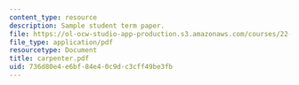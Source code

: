 ```yaml
---
content_type: resource
description: Sample student term paper.
file: https://ol-ocw-studio-app-production.s3.amazonaws.com/courses/22-314j-structural-mechanics-in-nuclear-power-technology-fall-2006/736d80e4e6bf84e40c9dc3cff49be3fb_carpenter.pdf
file_type: application/pdf
resourcetype: Document
title: carpenter.pdf
uid: 736d80e4-e6bf-84e4-0c9d-c3cff49be3fb
---
```

